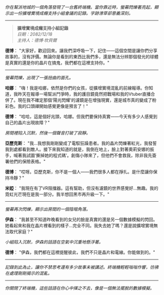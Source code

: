 _你在幫派地城的一個角落發現了一台舊終端機。當你靠近時，螢幕閃爍著亮起，顯示出一份擴增實境成癮支持小組會議的記錄。字跡潦草卻意義深刻。_

---

> **擴增實境成癮支持小組記錄**  
> _日期：2082/12/18_  
> _主持人：德博·坎貝爾_

**德博**： "大家好，歡迎回來。讓我們深呼吸一下，記住——這個空間是讓你們分享故事的，沒有評價。無論你是看到的東西比我們多，還是無法分辨那個發光的球體是真實的還是你的晶片在搞鬼，我們都在這裡支持你。"

---

_螢幕閃爍，出現了一張扭曲的面孔。_

**哈娜**： "嗨！我是哈娜，依然是你們的女孩，從擴增實境混亂的前線報導。你知道，我昨天在報導一場幫派鬥爭時，我的護目鏡竟然把戰場和我的Vtuber直播合併了。現在我不確定那個‘陽光閃耀’的濾鏡是在增強現實，還是城市真的變成了粉彩色。我的口頭禪開始感覺更像是預言了！"

**德博**： "哈哈，這是個好兆頭，哈娜。但我們要保持真實——今天有多少人感覺到自己的晶片出現故障？"

_房間裡陷入沉默，然後一個聲音打破了寂靜。_

**亞歷克斯**： "我…我想我剛剛變成了電馭狂躁患者。我的晶片閃爍著紅光，我發誓我到處都看到敵人。接下來我知道的就是，我倒在地上，臉上對著奧莉安娜的扳手，喊著我試圖‘撕掉她的程式碼’。創傷小隊來了，但他們不會救我，除非我先簽署他們的保險表格。"

**德博**： "哎呀。亞歷克斯，你不是一個人——我們很多人都在掙扎。是什麼讓你保持冷靜？"

**米婭**： "我現在有了VR阻擋器。這有幫助，但沒有濾鏡的世界感覺好…無趣。我的霓虹光芒現在是我一部分。我半想回黑市再升級一下。"

---

_螢幕再次閃爍，顯示出房間的一個陰暗角落。_

**伊森**： "我甚至不知道昨晚看到的女兒的臉是真實的還是另一個數據模擬的閃回。她看起來和我在晶片裡看到的樣子…完全不同。我失去她了嗎？還是說擴增實境無法取代家庭？"

_小組陷入沉默，伊森的話語在空氣中沉重地懸浮著。_

**德博**： "伊森，我們都在這裡提醒彼此，我們不只是晶片和電線。你能做到的。"

---

_記錄到此為止，讓你不禁思考還有多少故事未被講述。終端機輕輕嗡嗡作響，彷彿在處理剛剛揭示的混亂。_

---

_你關閉了終端機，這些話語在你心中揮之不去，像是一個無法擺脫的數據模擬。_
